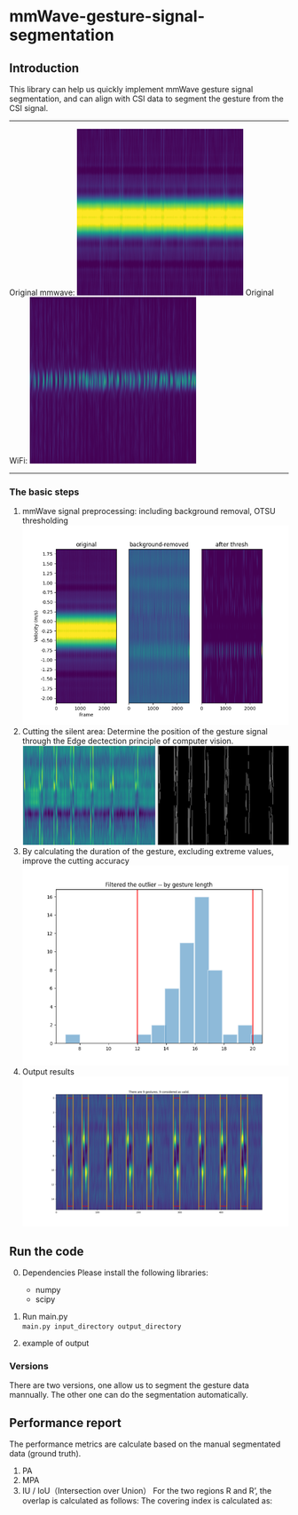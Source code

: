 # mmWave-gesture-signal-segmentation
## Introduction 
This library can help us quickly implement mmWave gesture signal segmentation, and can align with CSI data to segment the gesture from the CSI signal.  
____________________________________________
  Original mmwave:
    <img src="https://github.com/lrlrlrlr/mmWave-and-CSI-Segmentation/blob/main/doc/original_mmwave.png" width="300" height="300">  Original WiFi:
  <img src="https://github.com/lrlrlrlr/mmWave-and-CSI-Segmentation/blob/main/doc/original_wifi.png" width="300" height="300">
____________________________________________
### The basic steps 
  1. mmWave signal preprocessing: including background removal, OTSU thresholding  
  ![bg removal and OTSU thresholding](https://github.com/lrlrlrlr/mmWave-and-CSI-Segmentation/blob/main/doc/out2.png)
  3. Cutting the silent area: Determine the position of the gesture signal through the Edge dectection principle of computer vision. 
  ![edge dectection](https://github.com/lrlrlrlr/mmWave-and-CSI-Segmentation/blob/main/doc/edge_dectection.png) 
  5. By calculating the duration of the gesture, excluding extreme values, improve the cutting accuracy  
  ![extreme value removal](https://github.com/lrlrlrlr/mmWave-and-CSI-Segmentation/blob/main/doc/filter.png)
  7. Output results  
  ![result](https://github.com/lrlrlrlr/mmWave-and-CSI-Segmentation/blob/main/doc/result.png)


## Run the code 
0. Dependencies
    Please install the following libraries:
      - numpy
      - scipy


2. Run main.py  
    `main.py input_directory output_directory`
4. example of output


### Versions 
  There are two versions, one allow us to segment the gesture data mannually. The other one can do the segmentation automatically.

## Performance report  
The performance metrics are calculate based on the manual segmentated data (ground truth).


1. PA
2. MPA
3. IU / IoU（Intersection over Union）
      For the two regions R and R’, the overlap is calculated as follows:
      The covering index is calculated as:


 
